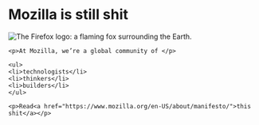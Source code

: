 <!DOCTYPE html>
<html>
  <head>
    <meta charset="utf-8">
    <title>Mozilla is Shit</title>
  </head>
  <body>
    <h1>Mozilla is still shit</h1>
    <img src="images/firefox-icon.png" alt="The Firefox logo: a flaming fox surrounding the Earth.">
    
    <p>At Mozilla, we’re a global community of </p>
    
    <ul>
    <li>technologists</li>
    <li>thinkers</li>
    <li>builders</li>
    </ul>
    
    <p>Read<a href="https://www.mozilla.org/en-US/about/manifesto/">this shit</a></p>
    
 </body>
</html>
    
       
    
